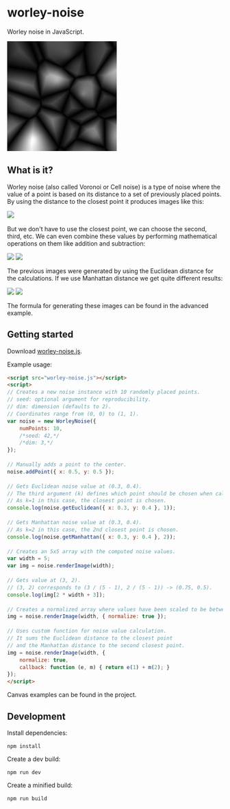 # worley-noise

Worley noise in JavaScript.

![](img/noise3D.gif)

## What is it?
Worley noise (also called Voronoi or Cell noise) is a type of noise where the value of a point is based on its distance to a set of previously placed points. By using the distance to the closest point it produces images like this:

![](img/e1.png)

But we don't have to use the closest point, we can choose the second, third, etc. We can even combine these values by performing mathematical operations on them like addition and subtraction:

![](img/e2.png) ![](img/e3.png)

The previous images were generated by using the Euclidean distance for the calculations. If we use Manhattan distance we get quite different results:

![](img/m1.png) ![](img/m2.png)

The formula for generating these images can be found in the advanced example.

## Getting started
Download [worley-noise.js][max].

[max]: https://raw.githubusercontent.com/zsoltc/worley-noise/dev/dist/worley-noise.js

Example usage:

```html
<script src="worley-noise.js"></script>
<script>
// Creates a new noise instance with 10 randomly placed points.
// seed: optional argument for reproducibility.
// dim: dimension (defaults to 2).
// Coordinates range from (0, 0) to (1, 1).
var noise = new WorleyNoise({
    numPoints: 10,
    /*seed: 42,*/
    /*dim: 3,*/
});

// Manually adds a point to the center.
noise.addPoint({ x: 0.5, y: 0.5 });

// Gets Euclidean noise value at (0.3, 0.4).
// The third argument (k) defines which point should be chosen when calculating the distance.
// As k=1 in this case, the closest point is chosen.
console.log(noise.getEuclidean({ x: 0.3, y: 0.4 }, 1));

// Gets Manhattan noise value at (0.3, 0.4).
// As k=2 in this case, the 2nd closest point is chosen.
console.log(noise.getManhattan({ x: 0.3, y: 0.4 }, 2));

// Creates an 5x5 array with the computed noise values.
var width = 5;
var img = noise.renderImage(width);

// Gets value at (3, 2).
// (3, 2) corresponds to (3 / (5 - 1), 2 / (5 - 1)) -> (0.75, 0.5).
console.log(img[2 * width + 3]);

// Creates a normalized array where values have been scaled to be between 0 and 1.
img = noise.renderImage(width, { normalize: true });

// Uses custom function for noise value calculation.
// It sums the Euclidean distance to the closest point
// and the Manhattan distance to the second closest point.
img = noise.renderImage(width, {
    normalize: true,
    callback: function (e, m) { return e(1) + m(2); }
});
</script>
```
Canvas examples can be found in the project.

## Development

Install dependencies:
```
npm install
```
Create a dev build:
```
npm run dev
```

Create a minified build:
```
npm run build
```
